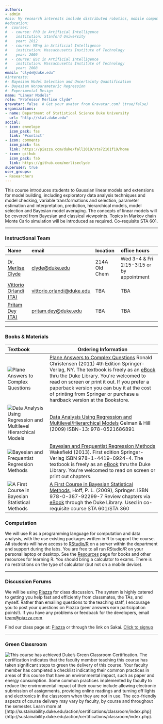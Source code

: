 ```yaml
---
authors:
- admin
#bio: My research interests include distributed robotics, mobile computing and programmable matter.
#education:
#  courses:
#  - course: PhD in Artificial Intelligence
#    institution: Stanford University
#    year: 2012
#  - course: MEng in Artificial Intelligence
#    institution: Massachusetts Institute of Technology
#    year: 2009
#  - course: BSc in Artificial Intelligence
#    institution: Massachusetts Institute of Technology
#    year: 2008
email: "clyde@duke.edu"
#interests:
#- Bayesian Model Selection and Uncertainty Quantification
#- Bayesian Nonparameteric Regression
#- Experimental Design
name: "Linear Models"
role: "Professor Merlise Clyde"
gravatar: false  # Get your avatar from Gravatar.com? (true/false)
organizations:
- name: Department of Statistical Science Duke University
  url: "http://stat.duke.edu"
social:
- icon: envelope
  icon_pack: fas
  link: '#contact'
- icon: comments
  icon_pack: fas
  link: https://piazza.com/duke/fall2019/sta72101f19/home
- icon: github
  icon_pack: fab
  link: https://github.com/merliseclyde
superuser: true
user_groups:
- Researchers
---
```


This course introduces students to Gaussian linear models and extensions for model building, including exploratory data analysis techniques and model checking, variable transformations and selection, parameter estimation and interpretation, prediction, hierarchical models, model selection and Bayesian model averaging. The concepts of linear models will be covered from Bayesian and classical viewpoints. Topics in Markov chain Monte Carlo simulation will be introduced as required. Co-requisite STA 601.


* * *

### Instructional Team


| Name  | email |  location | office hours |
|:---------------------|:----------------------|:------------|:-----------|
| [Dr. Merlise Clyde ](http://stat.duke.edu/~clyde) | [clyde@duke.edu](mailto:clyde@duke.edu) | 214A Old Chem | Wed 3-4 & Fri 2:15-3:15 or by appointment|
| [Vittorio Orlandi (TA)](http://stat.duke.edu/people/vittorio-orlandi)|[vittorio.orlandi@duke.edu](mailto:vittorio.orlandi@duke.edu) | TBA | TBA |
| [Pritam Dey (TA)](http://stat.duke.edu/people/pritam-dey)|[pritam.dey@duke.edu](mailto:pritam.dey@duke.edu) | TBA | TBA |



* * *

### Books & Materials

| Textbook               | Ordering Information  |
|:---------------------- |-----------------------|
|![Plane Answers to Complex Questions](/img/plane.jpg) |  [Plane Answers to Complex Questions](http://getitatduke.library.duke.edu/?sid=sersol&SS_jc=TC0000508493&title=Plane%20Answers%20to%20Complex%20Questions%3A%20The%20Theory%20of%20Linear%20Models) Ronald Christensen (2011) 4th Edition Springer-Verlag, NY.  The textbook is freely as an [eBook](http://getitatduke.library.duke.edu/?sid=sersol&SS_jc=TC0000508493&title=Plane%20Answers%20to%20Complex%20Questions%3A%20The%20Theory%20of%20Linear%20Models) thru the Duke Library. You're welcomed to read on screen or print it out. If you prefer a paperback version you can buy it at the cost of printing from Springer or purchase a hardback version at the Bookstore.|
|![Data Analysis Using Regression and Multilevel Hierarchical Models](/img/GH.bmp) | [Data Analysis Using Regression and  Multilevel/Hierarchical Models](http://www.amazon.com/gp/product/052168689X/ref=as_li_qf_sp_asin_il_tl?ie=UTF8&camp=1789&creative=9325&creativeASIN=052168689X&linkCode=as2&tag=andrsblog0f-20&linkId=PX5B5V6ZPCT2UIYV) Gelman & Hill (2009)  ISBN-13: 978-0521686891  |
|![Bayesian and Frequentist Regression Methods](/img/wakefield.jpg) | [Bayesian and Frequentist Regression Methods](http://getitatduke.library.duke.edu/?sid=sersol&SS_jc=TC0000830666&title=Bayesian%20and%20frequentist%20regression%20methods) Wakefield (2013).  First edition Springer-Verlag  ISBN 978-1-4419-0924-4.  The textbook is freely as an [eBook](http://getitatduke.library.duke.edu/?sid=sersol&SS_jc=TC0000830666&title=Bayesian%20and%20frequentist%20regression%20methods) thru the Duke Library. You're welcomed to read on screen or print out chapters.   |
|![A First Course in Bayesian Statistical Methods](img/hoff.jpg) | [A First Course in Bayesian Statistical Methods](http://getitatduke.library.duke.edu/?sid=sersol&SS_jc=TC0000296463&title=A%20First%20Course%20in%20Bayesian%20Statistical%20Methods), Hoff, P. L.  (2009), Springer.  ISBN 978-0-387-92299-7 Review chapters via [eBook](http://getitatduke.library.duke.edu/?sid=sersol&SS_jc=TC0000296463&title=A%20First%20Course%20in%20Bayesian%20Statistical%20Methods) through the Duke Library. Used in co-requisite course STA 601/STA 360 |

### Computation 
  We will use R as a programming language
   for computation and data analysis, with the use existing packages written
  in R to support the course. All students will have access to [RStudio/R](#resources) on a server within the department and support during the labs. You are free to all run RStudio/R on your personal laptop or desktop.
  See the [Resources](#resources) page
  for books and other resources for learning R. You should bring a calculator to exams. There is no  restrictions on the type of calculator (but not on a mobile device).



* * *


### Discussion Forums

We will be using
[Piazza](https://piazza.com/duke/fall2019/sta72101f19/home) for class
discussion. The system is highly catered to getting you help fast and
efficiently from classmates, the TAs, and myself. Rather than emailing
questions to the teaching staff, I encourage you to post your
questions on Piazza (peer answers earn participation points!). If you
have any problems or feedback for the developers, email
team@piazza.com.

Find our class page at:
[Piazza](https://piazza.com/duke/fall2019/sta72101f19/home)  or
through the link on Sakai.    [Click to signup](https://piazza.com/duke/fall2019/sta72101f19)


* * *

### Green Classroom

<img style="float: left;" src="/img/DukeGreenClassroomCertification-Logo.png">
This course has achieved Duke’s Green Classroom Certification. The certification indicates that the faculty member teaching this course has taken significant steps to green the delivery of this course. Your faculty member has completed a checklist indicating their common practices in areas of this course that have an environmental impact, such as paper and energy consumption. Some common practices implemented by faculty to reduce the environmental impact of their course include allowing electronic submission of assignments, providing online readings and turning off lights and electronics in the classroom when they are not in use. The eco-friendly aspects of course delivery may vary by faculty, by course and throughout the semester. Learn more at [http://sustainability.duke.edu/action/certifications/classroom/index.php](http://sustainability.duke.edu/action/certifications/classroom/index.php).


